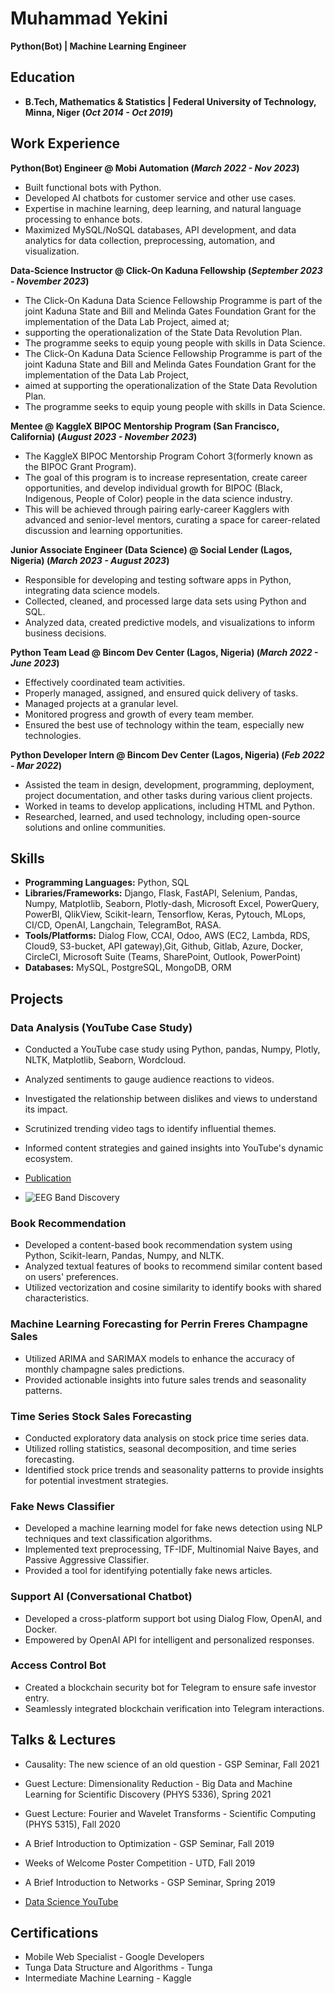 # Muhammad Yekini
**Python(Bot) | Machine Learning Engineer**

## Education
- **B.Tech, Mathematics & Statistics | Federal University of Technology, Minna, Niger (_Oct 2014 - Oct 2019_)**
   

## Work Experience
**Python(Bot) Engineer @ Mobi Automation (_March 2022 - Nov 2023_)**
- Built functional bots with Python.
- Developed AI chatbots for customer service and other use cases.
- Expertise in machine learning, deep learning, and natural language processing to enhance bots.
- Maximized MySQL/NoSQL databases, API development, and data analytics for data collection, preprocessing, automation, and visualization.

**Data-Science Instructor @ Click-On Kaduna Fellowship (_September 2023 - November 2023_)**
- The Click-On Kaduna Data Science Fellowship Programme is part of the joint Kaduna State and
  Bill and Melinda Gates Foundation Grant for the implementation of the Data Lab Project, aimed at;
- supporting the operationalization of the State Data Revolution Plan.
- The programme seeks to equip young people with skills in Data Science.
- The Click-On Kaduna Data Science Fellowship Programme is part of the joint Kaduna State and Bill and Melinda Gates Foundation Grant for the implementation of the Data Lab Project,
- aimed at supporting the operationalization of the State Data Revolution Plan.
- The programme seeks to equip young people with skills in Data Science.

**Mentee @ KaggleX BIPOC Mentorship Program (San Francisco, California) (_August 2023 - November 2023_)**
- The KaggleX BIPOC Mentorship Program Cohort 3(formerly known as the BIPOC Grant Program).
- The goal of this program is to increase representation, create career opportunities, and develop individual growth for BIPOC (Black, Indigenous, People of Color) people in the data science industry.
- This will be achieved through pairing early-career Kagglers with advanced and senior-level mentors, curating a space for career-related discussion and learning opportunities.

**Junior Associate Engineer (Data Science) @ Social Lender (Lagos, Nigeria) (_March 2023 - August 2023_)**
- Responsible for developing and testing software apps in Python, integrating data science models.
- Collected, cleaned, and processed large data sets using Python and SQL.
- Analyzed data, created predictive models, and visualizations to inform business decisions.

**Python Team Lead @ Bincom Dev Center (Lagos, Nigeria) (_March 2022 - June 2023_)**
- Effectively coordinated team activities.
- Properly managed, assigned, and ensured quick delivery of tasks.
- Managed projects at a granular level.
- Monitored progress and growth of every team member.
- Ensured the best use of technology within the team, especially new technologies.

**Python Developer Intern @ Bincom Dev Center (Lagos, Nigeria) (_Feb 2022 - Mar 2022_)**
- Assisted the team in design, development, programming, deployment, project documentation, and other tasks during various client projects.
- Worked in teams to develop applications, including HTML and Python.
- Researched, learned, and used technology, including open-source solutions and online communities.



## Skills
- **Programming Languages:** Python, SQL
- **Libraries/Frameworks:** Django, Flask, FastAPI, Selenium, Pandas, Numpy, Matplotlib, Seaborn, Plotly-dash, Microsoft Excel, PowerQuery, PowerBI, QlikView, Scikit-learn, Tensorflow, Keras, Pytouch, MLops, CI/CD, OpenAI, Langchain, TelegramBot, RASA.
- **Tools/Platforms:** Dialog Flow, CCAI, Odoo, AWS (EC2, Lambda, RDS, Cloud9, S3-bucket, API gateway),Git, Github, Gitlab, Azure, Docker, CircleCI, Microsoft Suite (Teams, SharePoint, Outlook, PowerPoint)
- **Databases:** MySQL, PostgreSQL, MongoDB, ORM

## Projects
### Data Analysis (YouTube Case Study)
- Conducted a YouTube case study using Python, pandas, Numpy, Plotly, NLTK, Matplotlib, Seaborn, Wordcloud.
- Analyzed sentiments to gauge audience reactions to videos.
- Investigated the relationship between dislikes and views to understand its impact.
- Scrutinized trending video tags to identify influential themes.
- Informed content strategies and gained insights into YouTube's dynamic ecosystem.

- [Publication](https://www.mdpi.com/1424-8220/22/8/3048)
- ![EEG Band Discovery](/assets/img/eeg_band_discovery.jpeg)

### Book Recommendation
- Developed a content-based book recommendation system using Python, Scikit-learn, Pandas, Numpy, and NLTK.
- Analyzed textual features of books to recommend similar content based on users' preferences.
- Utilized vectorization and cosine similarity to identify books with shared characteristics.

### Machine Learning Forecasting for Perrin Freres Champagne Sales
- Utilized ARIMA and SARIMAX models to enhance the accuracy of monthly champagne sales predictions.
- Provided actionable insights into future sales trends and seasonality patterns.

### Time Series Stock Sales Forecasting
- Conducted exploratory data analysis on stock price time series data.
- Utilized rolling statistics, seasonal decomposition, and time series forecasting.
- Identified stock price trends and seasonality patterns to provide insights for potential investment strategies.

### Fake News Classifier
- Developed a machine learning model for fake news detection using NLP techniques and text classification algorithms.
- Implemented text preprocessing, TF-IDF, Multinomial Naive Bayes, and Passive Aggressive Classifier.
- Provided a tool for identifying potentially fake news articles.

### Support AI (Conversational Chatbot)
- Developed a cross-platform support bot using Dialog Flow, OpenAI, and Docker.
- Empowered by OpenAI API for intelligent and personalized responses.

### Access Control Bot
- Created a blockchain security bot for Telegram to ensure safe investor entry.
- Seamlessly integrated blockchain verification into Telegram interactions.


## Talks & Lectures
- Causality: The new science of an old question - GSP Seminar, Fall 2021
- Guest Lecture: Dimensionality Reduction - Big Data and Machine Learning for Scientific Discovery (PHYS 5336), Spring 2021
- Guest Lecture: Fourier and Wavelet Transforms - Scientific Computing (PHYS 5315), Fall 2020
- A Brief Introduction to Optimization - GSP Seminar, Fall 2019
- Weeks of Welcome Poster Competition - UTD, Fall 2019
- A Brief Introduction to Networks - GSP Seminar, Spring 2019

- [Data Science YouTube](https://www.youtube.com/channel/UCa9gErQ9AE5jT2DZLjXBIdA)

## Certifications
- Mobile Web Specialist - Google Developers
- Tunga Data Structure and Algorithms - Tunga
- Intermediate Machine Learning - Kaggle
